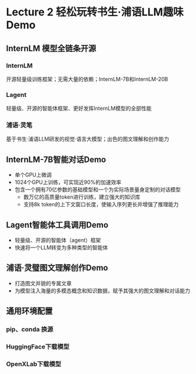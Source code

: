 # Lecture 2 轻松玩转书生·浦语LLM趣味Demo

## InternLM 模型全链条开源
### InternLM
开源轻量级训练框架；无需大量的依赖；InternLM-7B和InternLM-20B
### Lagent
轻量级、开源的智能体框架、更好发挥InternLM模型的全部性能
### 浦语·灵笔
基于书生·浦语LLM研发的视觉·语言大模型；出色的图文理解和创作能力

## InternLM-7B智能对话Demo
- 单个GPU上微调
- 1024个GPU上训练，可实现近90%的加速效率
- 包含一个拥有70亿参数的基础模型和一个为实际场景量身定制的对话模型
  - 数万亿的高质量token进行训练，建立强大的知识库
  - 支持8k token的上下文窗口长度，使输入序列更长并增强了推理能力

## Lagent智能体工具调用Demo
- 轻量级、开源的智能体（agent）框架
- 快速将一个LLM转变为多种类型的智能体

## 浦语·灵璧图文理解创作Demo
- 打造图文并貌的专属文章
- 为模型注入海量的多模态概念和知识数据，赋予其强大的图文理解和对话能力

## 通用环境配置
### pip、conda 换源
### HuggingFace下载模型
### OpenXLab下载模型



